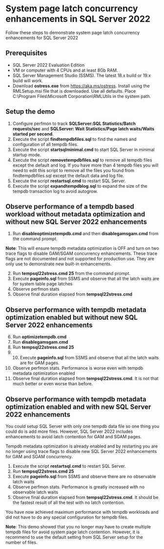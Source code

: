 # System page latch concurrency enhancements in SQL Server 2022

Follow these steps to demonstrate system page latch concurrency enhancements for SQL Server 2022

## Prerequisites

- SQL Server 2022 Evaluation Edition
- VM or computer with 4 CPUs and at least 8Gb RAM.
- SQL Server Management Studio (SSMS). The latest 18.x build or 19.x build will work.
- Download **ostress.exe** from https://aka.ms/ostress. Install using the RMLSetup.msi file that is downloaded. Use all defaults. Place C:\Program Files\Microsoft Corporation\RMLUtils in the system path.

## Setup the demo

1. Configure perfmon to track **SQLServer:SQL Statistics/Batch requests/sec** and **SQLServer: Wait Statistics/Page latch waits/Waits started per second**.
1. Execute the script **findtempdbfiles.sql** to find the names and configuration of all tempdb files.
1. Execute the script **startsqlminimal.cmd** to start SQL Server in minimal startup mode.
1. Execute the script **removetempdbfiles.sql** to remove all tempdb files except the default and log. If you have more than 4 tempdb files you will need to edit this script to remove all the files you found from findtempdbfiles.sql except the default data and log file.
1. Execute the script **restartsql.cmd** to restart SQL Server.
1. Execute the script **expandtempdblog.sql** to expand the size of the tempdb transaction log to avoid autogrow.

## Observe performance of a tempdb based workload without metadata optimization and without new SQL Server 2022 enhancements

1. Run **disableoptimizetempdb.cmd** and then **disablegamsgam.cmd** from the command prompt.

**Note**: This will ensure tempdb metadata optimization is OFF and turn on two trace flags to disable GAM/SGAM concurrency enhancements. These trace flags are not documented and not supported for production use. They are only use to demonstrate new built-in enhancements.

2. Run **tempsql22stress.cmd 25** from the command prompt.
1. Execute **pageinfo.sql** from SSMS and observe that all the latch waits are for system table page latches
1. Observe perfmon stats
1. Observe final duration elapsed from **tempsql22stress.cmd**

## Observe performance with tempdb metadata optimization enabled but without new SQL Server 2022 enhancements

6. Run **optimizetempdb.cmd**
7. Run **disablegamsgam.cmd**
8. Run **tempsql22stress.cmd 25**
1. 10. Execute **pageinfo.sql** from SSMS and observe that all the latch waits are for GAM pages.
1. Observe perfmon stats. Performance is worse even with tempdb metadata optimization enabled
11. Observe final duration elapsed from **tempsql22stress.cmd**. It is not that much better or even worse than before.

## Observe performance with tempdb metadata optimization enabled and with new SQL Server 2022 enhancements

You could setup SQL Server with only one tempdb data file so one thing you could do is add more files. However, SQL Server 2022 includes enhancements to avoid latch contention for GAM and SGAM pages.

Tempdb metadata optimization is already enabled and by restarting you are no longer using trace flags to disable new SQL Server 2022 enhancements for GAM and SGAM concurrency.

1. Execute the script **restartsql.cmd** to restart SQL Server.
1. Run **tempsql22stress.cmd 25**
1. Execute **pageinfo.sql** from SSMS and observe there are no observable latch waits
1. Observe perfmon stats. Performance is greatly increased with no observable latch waits
1. Observe final duration elapsed from **tempsql22stress.cmd**. It should be the fastest result of all the test with no latch contention.

You have now achieved maximum performance with tempdb workloads and did not have to do any special configuration for tempdb files.

**Note**: This demo showed that you no longer may have to create multiple tempdb files for avoid system page latch contention. However, it is recommend to use the default setting from SQL Server setup for the number of files.